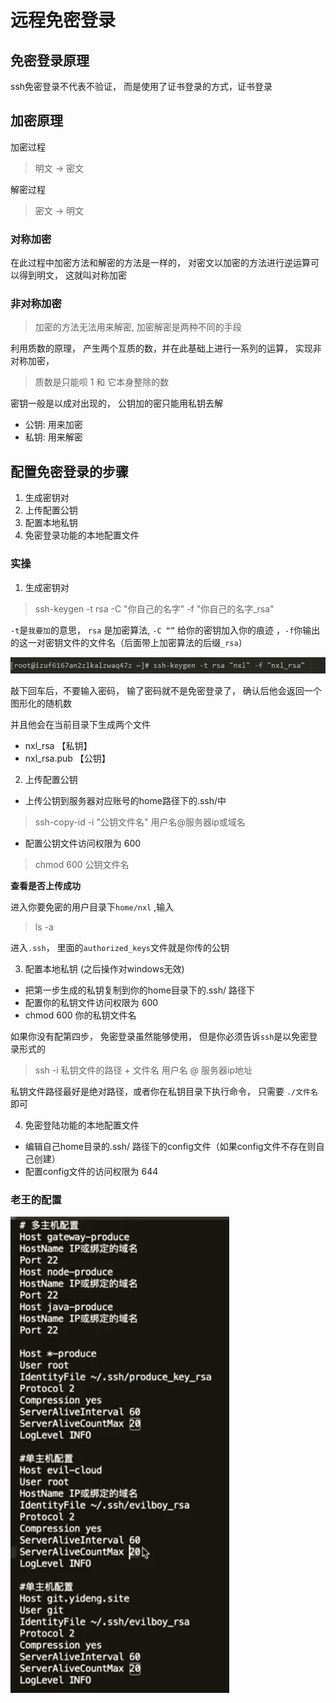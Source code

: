 # 远程免密登录

## 免密登录原理
ssh免密登录不代表不验证， 而是使用了证书登录的方式，证书登录

## 加密原理

加密过程
> 明文 -> 密文

解密过程
> 密文 -> 明文

### 对称加密

在此过程中加密方法和解密的方法是一样的，
对密文以加密的方法进行逆运算可以得到明文， 这就叫对称加密


### 非对称加密
> 加密的方法无法用来解密, 加密解密是两种不同的手段

利用质数的原理， 产生两个互质的数，并在此基础上进行一系列的运算， 实现非对称加密， 
> 质数是只能呗 1 和 它本身整除的数

密钥一般是以成对出现的， 公钥加的密只能用私钥去解
* 公钥: 用来加密
* 私钥: 用来解密



## 配置免密登录的步骤
1. 生成密钥对
2. 上传配置公钥
3. 配置本地私钥
4. 免密登录功能的本地配置文件

### 实操
1. 生成密钥对
> ssh-keygen -t rsa -C "你自己的名字" -f "你自己的名字_rsa"

`-t`是`我要加`的意思， `rsa` 是加密算法,  `-C “”` 给你的密钥加入你的痕迹 ，`-f`你输出的这一对密钥文件的文件名（后面带上加密算法的后缀`_rsa`）

![](md_imgs/nopwd01.png)

敲下回车后，不要输入密码， 输了密码就不是免密登录了，
确认后他会返回一个 图形化的随机数

并且他会在当前目录下生成两个文件
* nxl_rsa 【私钥】
* nxl_rsa.pub 【公钥】

2. 上传配置公钥
* 上传公钥到服务器对应账号的home路径下的.ssh/中
> ssh-copy-id -i "公钥文件名"  用户名@服务器ip或域名

* 配置公钥文件访问权限为 600
> chmod 600 公钥文件名

**查看是否上传成功**

进入你要免密的用户目录下`home/nxl` ,输入
> ls -a

进入`.ssh`， 里面的`authorized_keys`文件就是你传的公钥


3. 配置本地私钥 (之后操作对windows无效)
* 把第一步生成的私钥复制到你的home目录下的.ssh/ 路径下
* 配置你的私钥文件访问权限为 600
* chmod 600 你的私钥文件名

如果你没有配第四步， 免密登录虽然能够使用， 但是你必须告诉`ssh`是以免密登录形式的
> ssh -i 私钥文件的路径 + 文件名   用户名 @ 服务器ip地址

私钥文件路径最好是绝对路径，或者你在私钥目录下执行命令， 只需要 `./文件名` 即可


4. 免密登陆功能的本地配置文件
* 编辑自己home目录的.ssh/ 路径下的config文件（如果config文件不存在则自己创建）
* 配置config文件的访问权限为 644


### 老王的配置
![](md_imgs/nopwd-config.png)